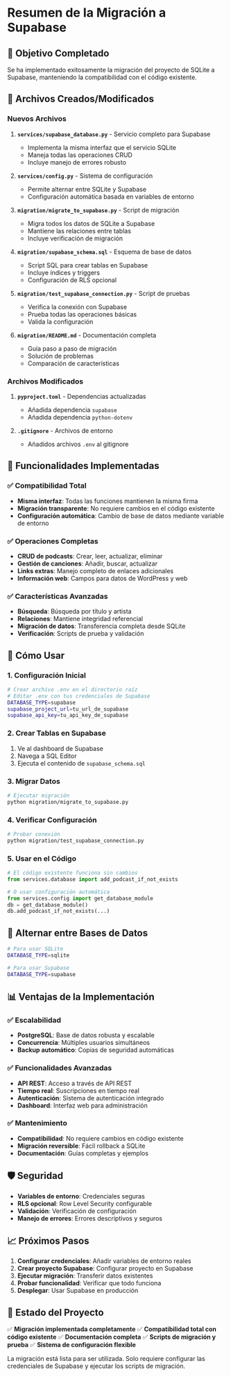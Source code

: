 # Resumen de la Migración a Supabase

## 🎯 Objetivo Completado

Se ha implementado exitosamente la migración del proyecto de SQLite a Supabase, manteniendo la compatibilidad con el código existente.

## 📁 Archivos Creados/Modificados

### Nuevos Archivos

1. **`services/supabase_database.py`** - Servicio completo para Supabase
   - Implementa la misma interfaz que el servicio SQLite
   - Maneja todas las operaciones CRUD
   - Incluye manejo de errores robusto

2. **`services/config.py`** - Sistema de configuración
   - Permite alternar entre SQLite y Supabase
   - Configuración automática basada en variables de entorno

3. **`migration/migrate_to_supabase.py`** - Script de migración
   - Migra todos los datos de SQLite a Supabase
   - Mantiene las relaciones entre tablas
   - Incluye verificación de migración

4. **`migration/supabase_schema.sql`** - Esquema de base de datos
   - Script SQL para crear tablas en Supabase
   - Incluye índices y triggers
   - Configuración de RLS opcional

5. **`migration/test_supabase_connection.py`** - Script de pruebas
   - Verifica la conexión con Supabase
   - Prueba todas las operaciones básicas
   - Valida la configuración

6. **`migration/README.md`** - Documentación completa
   - Guía paso a paso de migración
   - Solución de problemas
   - Comparación de características

### Archivos Modificados

1. **`pyproject.toml`** - Dependencias actualizadas
   - Añadida dependencia `supabase`
   - Añadida dependencia `python-dotenv`

2. **`.gitignore`** - Archivos de entorno
   - Añadidos archivos `.env` al gitignore

## 🔧 Funcionalidades Implementadas

### ✅ Compatibilidad Total
- **Misma interfaz**: Todas las funciones mantienen la misma firma
- **Migración transparente**: No requiere cambios en el código existente
- **Configuración automática**: Cambio de base de datos mediante variable de entorno

### ✅ Operaciones Completas
- **CRUD de podcasts**: Crear, leer, actualizar, eliminar
- **Gestión de canciones**: Añadir, buscar, actualizar
- **Links extras**: Manejo completo de enlaces adicionales
- **Información web**: Campos para datos de WordPress y web

### ✅ Características Avanzadas
- **Búsqueda**: Búsqueda por título y artista
- **Relaciones**: Mantiene integridad referencial
- **Migración de datos**: Transferencia completa desde SQLite
- **Verificación**: Scripts de prueba y validación

## 🚀 Cómo Usar

### 1. Configuración Inicial

```bash
# Crear archivo .env en el directorio raíz
# Editar .env con tus credenciales de Supabase
DATABASE_TYPE=supabase
supabase_project_url=tu_url_de_supabase
supabase_api_key=tu_api_key_de_supabase
```

### 2. Crear Tablas en Supabase

1. Ve al dashboard de Supabase
2. Navega a SQL Editor
3. Ejecuta el contenido de `supabase_schema.sql`

### 3. Migrar Datos

```bash
# Ejecutar migración
python migration/migrate_to_supabase.py
```

### 4. Verificar Configuración

```bash
# Probar conexión
python migration/test_supabase_connection.py
```

### 5. Usar en el Código

```python
# El código existente funciona sin cambios
from services.database import add_podcast_if_not_exists

# O usar configuración automática
from services.config import get_database_module
db = get_database_module()
db.add_podcast_if_not_exists(...)
```

## 🔄 Alternar entre Bases de Datos

```bash
# Para usar SQLite
DATABASE_TYPE=sqlite

# Para usar Supabase
DATABASE_TYPE=supabase
```

## 📊 Ventajas de la Implementación

### ✅ Escalabilidad
- **PostgreSQL**: Base de datos robusta y escalable
- **Concurrencia**: Múltiples usuarios simultáneos
- **Backup automático**: Copias de seguridad automáticas

### ✅ Funcionalidades Avanzadas
- **API REST**: Acceso a través de API REST
- **Tiempo real**: Suscripciones en tiempo real
- **Autenticación**: Sistema de autenticación integrado
- **Dashboard**: Interfaz web para administración

### ✅ Mantenimiento
- **Compatibilidad**: No requiere cambios en código existente
- **Migración reversible**: Fácil rollback a SQLite
- **Documentación**: Guías completas y ejemplos

## 🛡️ Seguridad

- **Variables de entorno**: Credenciales seguras
- **RLS opcional**: Row Level Security configurable
- **Validación**: Verificación de configuración
- **Manejo de errores**: Errores descriptivos y seguros

## 📈 Próximos Pasos

1. **Configurar credenciales**: Añadir variables de entorno reales
2. **Crear proyecto Supabase**: Configurar proyecto en Supabase
3. **Ejecutar migración**: Transferir datos existentes
4. **Probar funcionalidad**: Verificar que todo funciona
5. **Desplegar**: Usar Supabase en producción

## 🎉 Estado del Proyecto

✅ **Migración implementada completamente**
✅ **Compatibilidad total con código existente**
✅ **Documentación completa**
✅ **Scripts de migración y prueba**
✅ **Sistema de configuración flexible**

La migración está lista para ser utilizada. Solo requiere configurar las credenciales de Supabase y ejecutar los scripts de migración. 